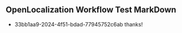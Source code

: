 ## OpenLocalization Workflow Test MarkDown
* 33bb1aa9-2024-4f51-bdad-77945752c6ab 
thanks!<!--HONumber=Mar16_HO2-->
